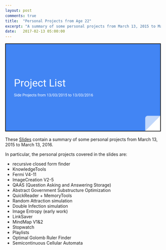 ```yaml
---
layout: post
comments: true
title:  "Personal Projects from Age 22"
excerpt: "A summary of some personal projects from March 13, 2015 to March 13, 2016"
date:   2017-02-13 05:00:00
---
```


<a href="https://docs.google.com/presentation/d/1D8GbM-0ME2dIm54QIPuqB6Pf-iPlhTHlm0a21hk4GjI/edit?usp=sharing" target="_blank"><img src="https://raw.githubusercontent.com/tannerbohn/tannerbohn.github.io/master/assets/year_review_22.png" alt="SLIDES" width="500" height="280" border="2" /></a>

These [Slides](https://docs.google.com/presentation/d/1D8GbM-0ME2dIm54QIPuqB6Pf-iPlhTHlm0a21hk4GjI/edit?usp=sharing) contain a summary of some personal projects from March 13, 2015 to March 13, 2016.

In particular, the personal projects covered in the slides are:

+ recursive closed form finder
+ KnowledgeTools
+ Fermi V4-11
+ ImageCreation V2-5
+ QAAS (Question Asking and Answering Storage)
+ Abstract Government Substructure Optimization
+ QuickReader + MemoryTools
+ Random Attraction simulation
+ Double Infection simulation
+ Image Entropy (early work)
+ LinkSaver
+ MindMap V1&2
+ Stopwatch
+ Playlists
+ Optimal Golomb Ruler Finder
+ Semicontinuous Cellular Automata